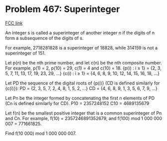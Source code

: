 # Problem 467: Superinteger

[FCC link](https://www.freecodecamp.org/learn/coding-interview-prep/project-euler/problem-467-superinteger)

An integer s is called a superinteger of another integer n if the digits of n
form a subsequence of the digits of s.

For example, 2718281828 is a superinteger of 18828, while 314159 is not a
superinteger of 151.

Let p(n) be the nth prime number, and let c(n) be the nth composite number. For
example, p(1) = 2, p(10) = 29, c(1) = 4 and c(10) = 18. {p(i) : i ≥ 1} = {2, 3,
5, 7, 11, 13, 17, 19, 23, 29, ...} {c(i) : i ≥ 1} = {4, 6, 8, 9, 10, 12, 14, 15,
16, 18, ...}

Let PD the sequence of the digital roots of {p(i)} (CD is defined similarly for
{c(i)}): PD = {2, 3, 5, 7, 2, 4, 8, 1, 5, 2, ...} CD = {4, 6, 8, 9, 1, 3, 5, 6,
7, 9, ...}

Let Pn be the integer formed by concatenating the first n elements of PD (Cn is
defined similarly for CD). P10 = 2357248152 C10 = 4689135679

Let f(n) be the smallest positive integer that is a common superinteger of Pn
and Cn. For example, f(10) = 2357246891352679, and f(100) mod 1 000 000 007
= 771661825.

Find f(10 000) mod 1 000 000 007.
